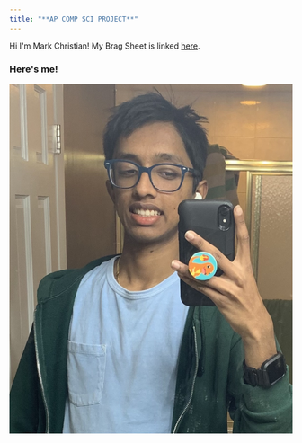 ```yaml
---
title: "**AP COMP SCI PROJECT**"
---
```


Hi I'm Mark Christian!
My Brag Sheet is linked [here](https://docs.google.com/viewer?url=https://raw.githubusercontent.com/TheChickenKnight/github-pages-with-jekyll/main/BragSheet.pdf).

### Here's me! ###
![picture of me](/5831CF7F-CA0F-4ADD-9D3A-644C34029B26.jpg)
